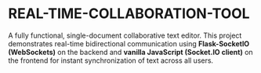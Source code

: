 # REAL-TIME-COLLABORATION-TOOL
A fully functional, single-document collaborative text editor. This project demonstrates real-time bidirectional communication using **Flask-SocketIO (WebSockets)** on the backend and **vanilla JavaScript (Socket.IO client)** on the frontend for instant synchronization of text across all users.
